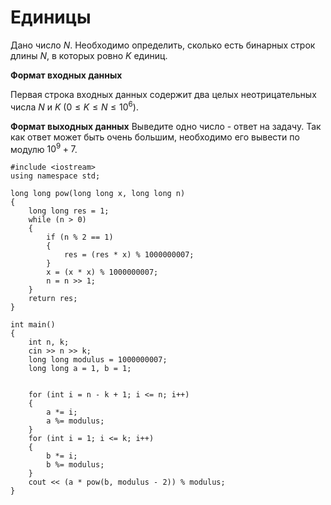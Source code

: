 # Единицы 

Дано число $N$. Необходимо определить, сколько есть бинарных строк длины $N$, в которых ровно $K$ единиц.

**Формат входных данных**

Первая строка входных данных содержит два целых неотрицательных числа $N$ и $K$ $(0 \le K \le N \le 10^6)$.

**Формат выходных данных**
Выведите одно число - ответ на задачу. Так как ответ может быть очень большим, необходимо его вывести по модулю $10^9 + 7$.

```
#include <iostream>
using namespace std;

long long pow(long long x, long long n)
{
    long long res = 1;
    while (n > 0)
    {
        if (n % 2 == 1)
        {
            res = (res * x) % 1000000007;
        }
        x = (x * x) % 1000000007;
        n = n >> 1;
    }
    return res;
}

int main()
{
    int n, k;
    cin >> n >> k;
    long long modulus = 1000000007;
    long long a = 1, b = 1;


    for (int i = n - k + 1; i <= n; i++)
    {
        a *= i;
        a %= modulus;
    }
    for (int i = 1; i <= k; i++)
    {
        b *= i;
        b %= modulus;
    }
    cout << (a * pow(b, modulus - 2)) % modulus;
}
```
